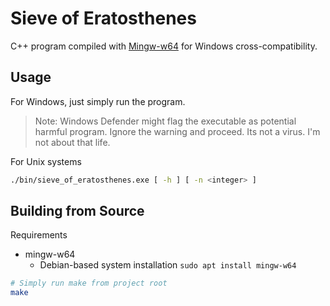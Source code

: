 # Sieve of Eratosthenes

C++ program compiled with [Mingw-w64](http://mingw-w64.org/doku.php) for
Windows cross-compatibility.

## Usage

For Windows, just simply run the program.

> Note: Windows Defender might flag the executable as potential harmful program.
> Ignore the warning and proceed. Its not a virus. I'm not about that life.

For Unix systems

```sh
./bin/sieve_of_eratosthenes.exe [ -h ] [ -n <integer> ]
```

## Building from Source

Requirements

- mingw-w64
  - Debian-based system installation `sudo apt install mingw-w64`

```sh
# Simply run make from project root
make
```

